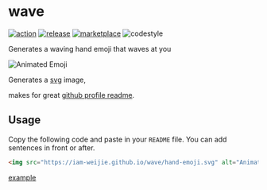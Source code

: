 # wave

[![action](https://img.shields.io/badge/action-passing-green)](https://github.com/iam-weijie/wave/actions/workflows/pages/pages-build-deployment)
[![release](https://img.shields.io/badge/release-v1.0.0-blue)](https://github.com/iam-weijie/wave/releases/tag/v1.0.0)
[![marketplace](https://img.shields.io/badge/marketplace-wave-blue)](https://github.com/marketplace/actions/waving-hand-emoji)
![codestyle](https://img.shields.io/badge/code_style-prettier-pink)

Generates a waving hand emoji that waves at you

![Animated Emoji](https://iam-weijie.github.io/wave/hand-emoji.svg)

Generates a [svg](https://iam-weijie.github.io/wave/hand-emoji.svg) image,

makes for great [github profile readme](https://docs.github.com/en/account-and-profile/setting-up-and-managing-your-github-profile/customizing-your-profile/managing-your-profile-readme).

## Usage

Copy the following code and paste in your `README` file. You can add sentences in front or after.

```md
<img src="https://iam-weijie.github.io/wave/hand-emoji.svg" alt="Animated Emoji" width="50" height="50">
```

[example](https://github.com/iam-weijie/iam-weijie/blob/main/README.md?plain=1#L1)
